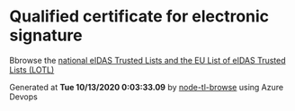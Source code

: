# Qualified certificate for electronic signature 
 Bbrowse the [national eIDAS Trusted Lists and the EU List of eIDAS Trusted Lists (LOTL)](https://webgate.ec.europa.eu/tl-browser/#/) 
 
 
Generated at **Tue 10/13/2020  0:03:33.09** by [node-tl-browse](https://github.com/ymedlop/node-tl-browser) using Azure Devops 
